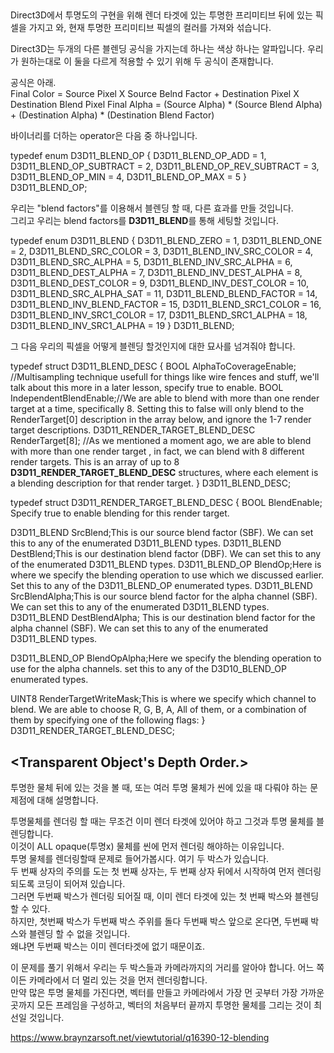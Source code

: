 
## <The Blending Equation>

Direct3D에서 투명도의 구현을 위해 렌더 타겟에 있는 투명한 프리미티브 뒤에 있는 픽셀을 가지고 와,
현재 투명한 프리미티브 픽셀의 컬러를 가져와 섞습니다.<br>

Direct3D는 두개의 다른 블렌딩 공식을 가지는데 하나는 색상 하나는 알파입니다. 
우리가 원하는대로 이 둘을 다르게 적용할 수 있기 위해 두 공식이 존재합니다. <br>
  
  공식은 아래.<br>
Final Color = Source Pixel X Source Belnd Factor + Destination Pixel X Destination Blend Pixel
Final Alpha = (Source Alpha) * (Source Blend Alpha) + (Destination Alpha) * (Destination Blend Factor)

바이너리를 더하는 operator은 다음 중 하나입니다.<br>

typedef enum D3D11_BLEND_OP {
  D3D11_BLEND_OP_ADD            = 1,
  D3D11_BLEND_OP_SUBTRACT       = 2,
  D3D11_BLEND_OP_REV_SUBTRACT   = 3,
  D3D11_BLEND_OP_MIN            = 4,
  D3D11_BLEND_OP_MAX            = 5 
} D3D11_BLEND_OP;


우리는 "blend factors"를 이용해서 블렌딩 할 때, 다른 효과를 만들 것입니다.<br>
  그리고 우리는 blend factors를 <b>D3D11_BLEND</b>를 통해 세팅할 것입니다.<br>

typedef enum D3D11_BLEND {
  D3D11_BLEND_ZERO               = 1,
  D3D11_BLEND_ONE                = 2,
  D3D11_BLEND_SRC_COLOR          = 3,
  D3D11_BLEND_INV_SRC_COLOR      = 4,
  D3D11_BLEND_SRC_ALPHA          = 5,
  D3D11_BLEND_INV_SRC_ALPHA      = 6,
  D3D11_BLEND_DEST_ALPHA         = 7,
  D3D11_BLEND_INV_DEST_ALPHA     = 8,
  D3D11_BLEND_DEST_COLOR         = 9,
  D3D11_BLEND_INV_DEST_COLOR     = 10,
  D3D11_BLEND_SRC_ALPHA_SAT      = 11,
  D3D11_BLEND_BLEND_FACTOR       = 14,
  D3D11_BLEND_INV_BLEND_FACTOR   = 15,
  D3D11_BLEND_SRC1_COLOR         = 16,
  D3D11_BLEND_INV_SRC1_COLOR     = 17,
  D3D11_BLEND_SRC1_ALPHA         = 18,
  D3D11_BLEND_INV_SRC1_ALPHA     = 19 
} D3D11_BLEND;

그 다음 우리의 픽셀을 어떻게 블렌딩 할것인지에 대한 묘사를 넘겨줘야 합니다.<br>
  
typedef struct D3D11_BLEND_DESC {
  BOOL                           AlphaToCoverageEnable; //Multisampling technique usefull for things like wire fences and stuff, 
						we'll talk about this more in a later lesson, specify true to enable.
  BOOL                           IndependentBlendEnable;//We are able to blend with more than one render target at a time, specifically 8. 
						Setting this to false will only blend to the RenderTarget[0] description in the array below, 
							and ignore the 1-7 render target descriptions.
  D3D11_RENDER_TARGET_BLEND_DESC RenderTarget[8]; //As we mentioned a moment ago, we are able to blend with more than one render target
						, in fact, we can blend with 8 different render targets. 
						This is an array of up to 8 <b>D3D11_RENDER_TARGET_BLEND_DESC</b> structures, 
							where each element is a blending description for that render target.
} D3D11_BLEND_DESC;


typedef struct D3D11_RENDER_TARGET_BLEND_DESC {
  BOOL           BlendEnable;  Specify true to enable blending for this render target.

  D3D11_BLEND    SrcBlend;This is our source blend factor (SBF). We can set this to any of the enumerated D3D11_BLEND types.
  D3D11_BLEND    DestBlend;This is our destination blend factor (DBF). We can set this to any of the enumerated D3D11_BLEND types.
  D3D11_BLEND_OP BlendOp;Here is where we specify the blending operation to use which we discussed earlier. Set this to any of the D3D11_BLEND_OP enumerated types.
  D3D11_BLEND    SrcBlendAlpha;This is our source blend factor for the alpha channel (SBF). We can set this to any of the enumerated D3D11_BLEND types.
  D3D11_BLEND    DestBlendAlpha; This is our destination blend factor for the alpha channel (SBF). We can set this to any of the enumerated D3D11_BLEND types.

  D3D11_BLEND_OP BlendOpAlpha;Here we specify the blending operation to use for the alpha channels. set this to any of the D3D10_BLEND_OP enumerated types.

  UINT8          RenderTargetWriteMask;This is where we specify which channel to blend. We are able to choose R, G, B, A, All of them, or a combination of them by specifying one of the following flags:
} D3D11_RENDER_TARGET_BLEND_DESC;


## <Transparent Object's Depth Order.>

 투명한 물체 뒤에 있는 것을 볼 때, 또는 여러 투명 물체가 씬에 있을 때 다뤄야 하는 문제점에 대해 설명합니다.<br>

투명물체를 렌더링 할 때는 무조건 이미 렌더 타겟에 있어야 하고 그것과 투명 물체를 블렌딩합니다.<br>
이것이 ALL opaque(투명x) 물체를 씬에 먼저 렌더링 해야하는 이유입니다. <br>
투명 물체를 렌더링할때 문제로 들어가봅시다. 여기 두 박스가 있습니다. <br>
두 번째 상자의 주의를 도는 첫 번째 상자는, 두 번째 상자 뒤에서 시작하여 먼저 렌더링되도록 코딩이 되어져 있습니다.<br>
그러면 두번째 박스가 렌더링 되어질 때, 이미 렌더 타겟에 있는 첫 번째 박스와 블렌딩 할 수 있다. <br>
하지만, 첫번째 박스가 두번째 박스 주위를 돌다 두번째 박스 앞으로 온다면, 두번째 박스와 블렌딩 할 수 없을 것입니다.<br>
왜냐면 두번째 박스는 이미 렌더타겟에 없기 때문이죠.<br>

이 문제를 풀기 위해서 우리는 두 박스들과 카메라까지의 거리를 알아야 합니다. 어느 쪽이든 카메라에서 더 멀리 있는 것을 먼저 렌더링합니다.<br>
만약 많은 투명 물체를 가진다면, 벡터를 만들고 카메라에서 가장 먼 곳부터 가장 가까운 곳까지 모든 프레임을 구성하고, 벡터의 처음부터 끝까지 투명한 물체를 그리는 것이 최선일 것입니다.<br>

  
  
  
  https://www.braynzarsoft.net/viewtutorial/q16390-12-blending
